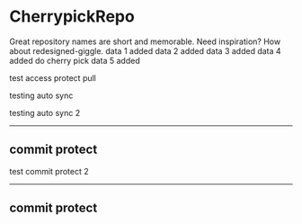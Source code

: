 # CherrypickRepo
Great repository names are short and memorable. Need inspiration? How about redesigned-giggle.
data 1 added
data 2 added
data 3 added 
data 4 added do cherry pick
data 5 added

test access protect pull 

testing auto sync 

testing auto sync 2 

-------------------------------
commit protect
-------------------------------

test commit protect 2

-------------------------------
commit protect
-------------------------------
